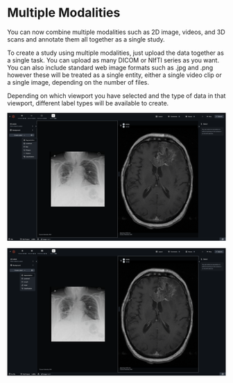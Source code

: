 # Multiple Modalities

You can now combine multiple modalities such as 2D image, videos, and 3D scans and annotate them all together as a single study.

To create a study using multiple modalities, just upload the data together as a single task. You can upload as many DICOM or NIfTI series as you want. You can also include standard web image formats such as .jpg and .png however these will be treated as a single entity, either a single video clip or a single image, depending on the number of files.

Depending on which viewport you have selected and the type of data in that viewport, different label types will be available to create.&#x20;

![Available tools for 2D X-ray](<../../.gitbook/assets/image (1) (1).png>)

![Available tools for 3D CT](<../../.gitbook/assets/image (8).png>)
